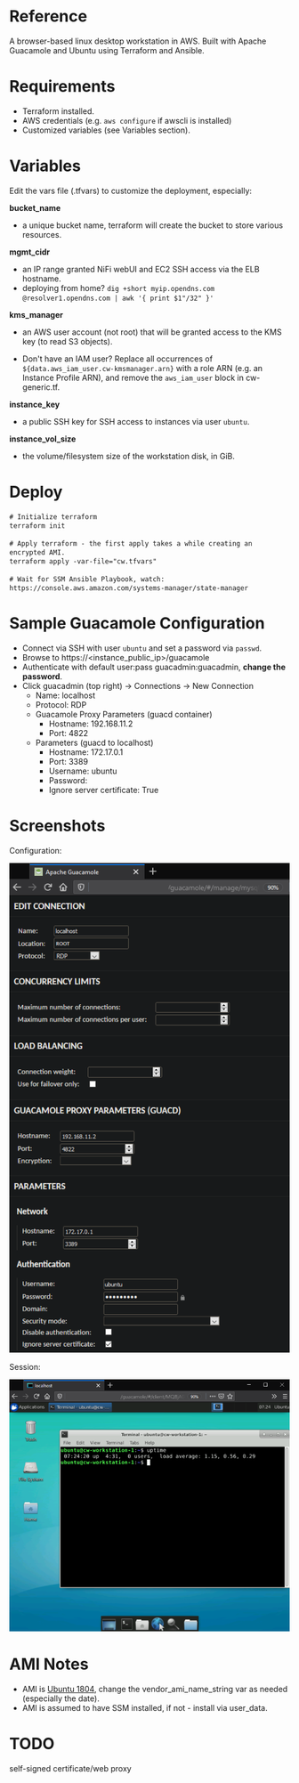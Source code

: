 # Reference
A browser-based linux desktop workstation in AWS. Built with Apache Guacamole and Ubuntu using Terraform and Ansible.

# Requirements
- Terraform installed.
- AWS credentials (e.g. `aws configure` if awscli is installed)
- Customized variables (see Variables section).

# Variables
Edit the vars file (.tfvars) to customize the deployment, especially:

**bucket_name**

- a unique bucket name, terraform will create the bucket to store various resources.

**mgmt_cidr**

- an IP range granted NiFi webUI and EC2 SSH access via the ELB hostname.
- deploying from home? `dig +short myip.opendns.com @resolver1.opendns.com | awk '{ print $1"/32" }'`

**kms_manager**

- an AWS user account (not root) that will be granted access to the KMS key (to read S3 objects).

- Don't have an IAM user? Replace all occurrences of `${data.aws_iam_user.cw-kmsmanager.arn}` with a role ARN (e.g. an Instance Profile ARN), and remove the `aws_iam_user` block in cw-generic.tf.

**instance_key**

- a public SSH key for SSH access to instances via user `ubuntu`.

**instance_vol_size**

- the volume/filesystem size of the workstation disk, in GiB.

# Deploy
```
# Initialize terraform
terraform init

# Apply terraform - the first apply takes a while creating an encrypted AMI.
terraform apply -var-file="cw.tfvars"

# Wait for SSM Ansible Playbook, watch:
https://console.aws.amazon.com/systems-manager/state-manager
```

# Sample Guacamole Configuration
- Connect via SSH with user `ubuntu` and set a password via `passwd`.
- Browse to https://<instance_public_ip>/guacamole
- Authenticate with default user:pass guacadmin:guacadmin, **change the password**.
- Click guacadmin (top right) -> Connections -> New Connection
  - Name: localhost
  - Protocol: RDP
  - Guacamole Proxy Parameters (guacd container)
    - Hostname: 192.168.11.2
    - Port: 4822
  - Parameters (guacd to localhost)
    - Hostname: 172.17.0.1
    - Port: 3389
    - Username: ubuntu
    - Password: <some password>
    - Ignore server certificate: True

# Screenshots
Configuration:

![Configuration](sample_configuration.png)

Session:

![Session](sample_session.png)

# AMI Notes
- AMI is [Ubuntu 1804](https://cloud-images.ubuntu.com/locator/ec2/), change the vendor_ami_name_string var as needed (especially the date).
- AMI is assumed to have SSM installed, if not - install via user_data.

# TODO
self-signed certificate/web proxy
